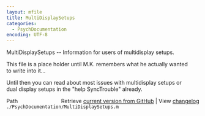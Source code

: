```yaml
---
layout: mfile
title: MultiDisplaySetups
categories:
  - PsychDocumentation
encoding: UTF-8
---
```


MultiDisplaySetups -- Information for users of multidisplay setups.  

This file is a place holder until M.K. remembers what he actually wanted  
to write into it...  

Until then you can read about most issues with multidisplay setups or  
dual display setups in the "help SyncTrouble" already.  



<div class="code_header" style="text-align:right;">
  <span style="float:left;">Path&nbsp;&nbsp;</span> <span class="counter">Retrieve <a href=
  "https://raw.github.com/Psychtoolbox-3/Psychtoolbox-3/beta/./PsychDocumentation/MultiDisplaySetups.m">current version from GitHub</a> | View <a href=
  "https://github.com/Psychtoolbox-3/Psychtoolbox-3/commits/beta/./PsychDocumentation/MultiDisplaySetups.m">changelog</a></span>
</div>
<div class="code">
  <code>./PsychDocumentation/MultiDisplaySetups.m</code>
</div>

